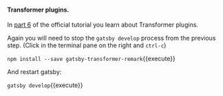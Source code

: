 #### Transformer plugins.

In [part 6](https://www.gatsbyjs.org/tutorial/part-six/) of the official tutorial you learn about
Transformer plugins.

Again you will need to stop the `gatsby develop` process from the previous step.  (Click in the terminal pane on the right and `ctrl-c`)

`npm install --save gatsby-transformer-remark`{{execute}}

And restart gatsby:

`gatsby develop`{{execute}}
